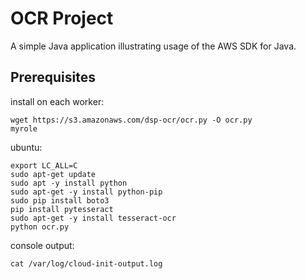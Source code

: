 # OCR Project

A simple Java application illustrating usage of the AWS SDK for Java.

## Prerequisites

install on each worker:

	wget https://s3.amazonaws.com/dsp-ocr/ocr.py -O ocr.py
    myrole

ubuntu:

	export LC_ALL=C
    sudo apt-get update
	sudo apt -y install python
	sudo apt-get -y install python-pip
	sudo pip install boto3
	pip install pytesseract
	sudo apt-get -y install tesseract-ocr
	python ocr.py

console output:

	cat /var/log/cloud-init-output.log